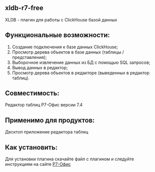 ## xldb-r7-free
XLDB - плагин для работы с ClickHouse базой данных

## Функциональные возможности:
1. Создание подключения к базе данных ClickHouse;
2. Просмотр дерева объектов в базе данных (таблицы / представления);
3. Выборочное извлечение данных из БД с помощью SQL запросов;
4. Вывод данных в редактор;
5. Просмотр дерева объектов в редакторе (выведенных в редактор таблиц).

## Совместимость:
Редактор таблиц Р7-Офис версии 7.4

## Применимо для продуктов:
Десктоп приложение редактора таблиц

## Как установить:
Для установки плагина скачайте файл с плагином и следуйте инструкциям на сайте [Р7-Офис](https://support.r7-office.ru/desktop_editors/api_desktop_editors/api_desktop_editors_general/adding-plugins/)
